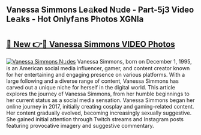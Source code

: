 ## Vanessa Simmons Le𝚊ked N𝚞de - Part-5j3 Video Le𝚊ks - Hot Onlyf𝚊ns Photos XGNla

# <h2><a href="http://ab18478.deff.icu/?id=Vanessa+Simmons">🔗 New 👉🔴 Vanessa Simmons VIDEO Photos</a></h2>

[![Vanessa Simmons N𝚞des](https://i.imgur.com/rIISA9y.gif)](http://ab18478.deff.icu/?id=Vanessa+Simmons)
Vanessa Simmons, born on December 1, 1995, is an American social media influencer, gamer, and content creator known for her entertaining and engaging presence on various platforms. With a large following and a diverse range of content, Vanessa Simmons has carved out a unique niche for herself in the digital world. This article explores the journey of Vanessa Simmons, from her humble beginnings to her current status as a social media sensation. Vanessa Simmons began her online journey in 2017, initially creating cosplay and gaming-related content. Her content gradually evolved, becoming increasingly sexually suggestive. She gained initial attention through Twitch streams and Instagram posts featuring provocative imagery and suggestive commentary.
